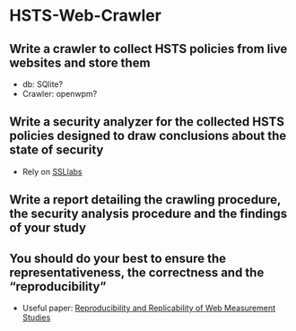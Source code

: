 # HSTS-Web-Crawler

## Write a crawler to collect HSTS policies from live websites and store them
- db: SQlite?
- Crawler: openwpm?

## Write a security analyzer for the collected HSTS policies designed to draw conclusions about the state of security
- Rely on [SSLlabs](https://www.ssllabs.com/ssl-pulse/)

## Write a report detailing the crawling procedure, the security analysis procedure and the findings of your study

## You should do your best to ensure the representativeness, the correctness and the “reproducibility”
- Useful paper: [Reproducibility and Replicability of Web Measurement Studies](https://dl.acm.org/doi/abs/10.1145/3485447.3512214)
